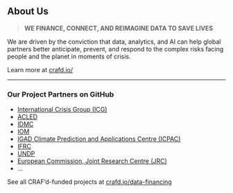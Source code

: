 ## About Us

> **WE FINANCE, CONNECT, AND REIMAGINE DATA TO SAVE LIVES**

We are driven by the conviction that data, analytics, and AI can help global partners better anticipate, prevent, and respond to the complex risks facing people and the planet in moments of crisis.

Learn more at [crafd.io/](https://crafd.io/)

---

### Our Project Partners on GitHub

- [International Crisis Group (ICG)](https://github.com/CrisisGroup)
- [ACLED](https://github.com/ACLED)
- [IDMC](https://github.com/idmc-labs)
- [IOM](https://github.com/UNMigration)
- [IGAD Climate Prediction and Applications Centre (ICPAC)](https://github.com/icpac-igad)
- [IFRC](https://github.com/IFRCGo)
- [UNDP](https://github.com/undp)
- [European Commission, Joint Research Centre (JRC)](https://github.com/ec-jrc)
- ...


See all CRAF’d-funded projects at [crafd.io/data-financing](https://crafd.io/data-financing)
